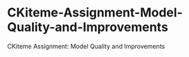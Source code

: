 # CKiteme-Assignment-Model-Quality-and-Improvements
CKiteme Assignment: Model Quality and Improvements

